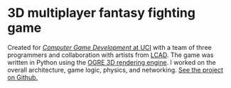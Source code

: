 # 3D multiplayer fantasy fighting game

Created for [*Computer Game Development* at UCI][cs113] with a team of
three programmers and collaboration with artists from [LCAD]. The game
was written in Python using the [OGRE 3D rendering engine][OGRE]. I
worked on the overall architecture, game logic, physics, and networking.
[See the project on Github.][gh]

[cs113]: http://www.ics.uci.edu/ugrad/courses/details.php?id=3 "CS 113: Computer Game Development"
[LCAD]: http://www.lcad.edu/ "Laguna College of Art + Design"
[OGRE]: http://www.ogre3d.org/ "OGRE - Open Source 3D Graphics Engine"
[gh]: https://github.com/parshap/tote "Tides of the Elements on Github.com"
